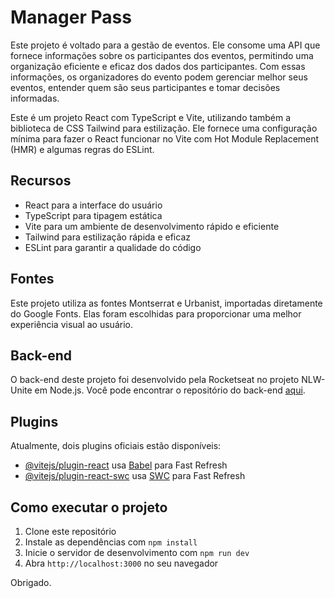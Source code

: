 # Manager Pass

Este projeto é voltado para a gestão de eventos. Ele consome uma API que fornece informações sobre os participantes dos eventos, permitindo uma organização eficiente e eficaz dos dados dos participantes. Com essas informações, os organizadores do evento podem gerenciar melhor seus eventos, entender quem são seus participantes e tomar decisões informadas.

Este é um projeto React com TypeScript e Vite, utilizando também a biblioteca de CSS Tailwind para estilização. Ele fornece uma configuração mínima para fazer o React funcionar no Vite com Hot Module Replacement (HMR) e algumas regras do ESLint.

## Recursos

- React para a interface do usuário
- TypeScript para tipagem estática
- Vite para um ambiente de desenvolvimento rápido e eficiente
- Tailwind para estilização rápida e eficaz
- ESLint para garantir a qualidade do código

## Fontes

Este projeto utiliza as fontes Montserrat e Urbanist, importadas diretamente do Google Fonts. Elas foram escolhidas para proporcionar uma melhor experiência visual ao usuário.

## Back-end

O back-end deste projeto foi desenvolvido pela Rocketseat no projeto NLW-Unite em Node.js. Você pode encontrar o repositório do back-end [aqui](https://github.com/rocketseat-education/nlw-unite-nodejs).

## Plugins

Atualmente, dois plugins oficiais estão disponíveis:

- [@vitejs/plugin-react](https://github.com/vitejs/vite-plugin-react/blob/main/packages/plugin-react/README.md) usa [Babel](https://babeljs.io/) para Fast Refresh
- [@vitejs/plugin-react-swc](https://github.com/vitejs/vite-plugin-react-swc) usa [SWC](https://swc.rs/) para Fast Refresh

## Como executar o projeto

1. Clone este repositório
2. Instale as dependências com `npm install`
3. Inicie o servidor de desenvolvimento com `npm run dev`
4. Abra `http://localhost:3000` no seu navegador

Obrigado.
